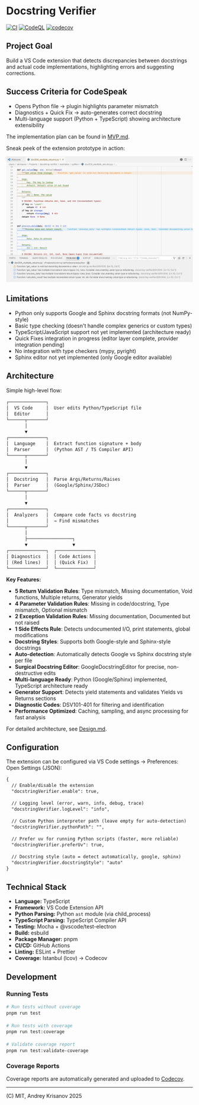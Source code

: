 # Docstring Verifier

[![CI](https://github.com/akrisanov/docstring-verifier/actions/workflows/ci.yml/badge.svg)](https://github.com/akrisanov/docstring-verifier/actions/workflows/ci.yml)
[![CodeQL](https://github.com/akrisanov/docstring-verifier/actions/workflows/codeql.yml/badge.svg)](https://github.com/akrisanov/docstring-verifier/actions/workflows/codeql.yml)
[![codecov](https://codecov.io/gh/akrisanov/docstring-verifier/branch/main/graph/badge.svg)](https://codecov.io/gh/akrisanov/docstring-verifier)

## Project Goal

Build a VS Code extension that detects discrepancies between docstrings and actual code implementations, highlighting errors and suggesting corrections.

## Success Criteria for CodeSpeak

- Opens Python file → plugin highlights parameter mismatch
- Diagnostics + Quick Fix → auto-generates correct docstring
- Multi-language support (Python + TypeScript) showing architecture extensibility

The implementation plan can be found in [MVP.md](./docs/MVP.md).

Sneak peek of the extension prototype in action:

![Demo](./docs/day3.png)

## Limitations

- Python only supports Google and Sphinx docstring formats (not NumPy-style)
- Basic type checking (doesn't handle complex generics or custom types)
- TypeScript/JavaScript support not yet implemented (architecture ready)
- Quick Fixes integration in progress (editor layer complete, provider integration pending)
- No integration with type checkers (mypy, pyright)
- Sphinx editor not yet implemented (only Google editor available)

## Architecture

Simple high-level flow:

```text
┌──────────────┐
│  VS Code     │  User edits Python/TypeScript file
│  Editor      │
└──────┬───────┘
       │
       ▼
┌──────────────┐
│  Language    │  Extract function signature + body
│  Parser      │  (Python AST / TS Compiler API)
└──────┬───────┘
       │
       ▼
┌──────────────┐
│  Docstring   │  Parse Args/Returns/Raises
│  Parser      │  (Google/Sphinx/JSDoc)
└──────┬───────┘
       │
       ▼
┌──────────────┐
│  Analyzers   │  Compare code facts vs docstring
│              │  → Find mismatches
└──────┬───────┘
       │
       ├─────────────────┐
       ▼                 ▼
┌──────────────┐  ┌──────────────┐
│ Diagnostics  │  │ Code Actions │
│ (Red lines)  │  │ (Quick Fix)  │
└──────────────┘  └──────────────┘
```

**Key Features:**

- **5 Return Validation Rules**: Type mismatch, Missing documentation, Void functions, Multiple returns, Generator yields
- **4 Parameter Validation Rules**: Missing in code/docstring, Type mismatch, Optional mismatch
- **2 Exception Validation Rules**: Missing documentation, Documented but not raised
- **1 Side Effects Rule**: Detects undocumented I/O, print statements, global modifications
- **Docstring Styles**: Supports both Google-style and Sphinx-style docstrings
- **Auto-detection**: Automatically detects Google vs Sphinx docstring style per file
- **Surgical Docstring Editor**: GoogleDocstringEditor for precise, non-destructive edits
- **Multi-language Ready**: Python (Google/Sphinx) implemented, TypeScript architecture ready
- **Generator Support**: Detects yield statements and validates Yields vs Returns sections
- **Diagnostic Codes**: DSV101-401 for filtering and identification
- **Performance Optimized**: Caching, sampling, and async processing for fast analysis

For detailed architecture, see [Design.md](./docs/Design.md).

## Configuration

The extension can be configured via VS Code settings -> Preferences: Open Settings (JSON):

```jsonc
{
  // Enable/disable the extension
  "docstringVerifier.enable": true,

  // Logging level (error, warn, info, debug, trace)
  "docstringVerifier.logLevel": "info",

  // Custom Python interpreter path (leave empty for auto-detection)
  "docstringVerifier.pythonPath": "",

  // Prefer uv for running Python scripts (faster, more reliable)
  "docstringVerifier.preferUv": true,

  // Docstring style (auto = detect automatically, google, sphinx)
  "docstringVerifier.docstringStyle": "auto"
}
```

## Technical Stack

- **Language:** TypeScript
- **Framework:** VS Code Extension API
- **Python Parsing:** Python `ast` module (via child_process)
- **TypeScript Parsing:** TypeScript Compiler API
- **Testing:** Mocha + @vscode/test-electron
- **Build:** esbuild
- **Package Manager:** pnpm
- **CI/CD:** GitHub Actions
- **Linting:** ESLint + Prettier
- **Coverage:** Istanbul (lcov) → Codecov

## Development

### Running Tests

```bash
# Run tests without coverage
pnpm run test

# Run tests with coverage
pnpm run test:coverage

# Validate coverage report
pnpm run test:validate-coverage
```

### Coverage Reports

Coverage reports are automatically generated and uploaded to [Codecov](https://codecov.io/gh/akrisanov/docstring-verifier).

---

(C) MIT, Andrey Krisanov 2025
